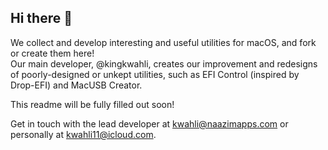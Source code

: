 ## Hi there 👋
We collect and develop interesting and useful utilities for macOS, and fork or create them here! </br>
Our main developer, @kingkwahli, creates our improvement and redesigns of poorly-designed or unkept utilities, such as EFI Control (inspired by Drop-EFI) and MacUSB Creator.

This readme will be fully filled out soon!

Get in touch with the lead developer at [kwahli@naazimapps.com](mailto:kwahli@naazimapps.com) or personally at [kwahli11@icloud.com](mailto:kwahli11@icloud.com).
<!--
**macOSUtilities/macOSUtilities** is a ✨ _special_ ✨ repository because its `README.md` (this file) appears on your GitHub profile.

Here are some ideas to get you started:

- 🔭 I’m currently working on ...
- 🌱 I’m currently learning ...
- 👯 I’m looking to collaborate on ...
- 🤔 I’m looking for help with ...
- 💬 Ask me about ...
- 📫 How to reach me: ...
- 😄 Pronouns: ...
- ⚡ Fun fact: ...
-->
